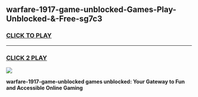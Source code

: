
## warfare-1917-game-unblocked-Games-Play-Unblocked-&-Free-sg7c3
<h3>
<a href="https://premium76.site?title=warfare-1917-game-unblocked&ref=24A">CLICK TO PLAY</a></h3>
<hr>

<h3>
<a href="https://premium76.site?title=warfare-1917-game-unblocked&ref=24A">CLICK 2 PLAY</a>
  
</h3>

<a href="https://premium76.site?title=warfare-1917-game-unblocked&ref=24A"><img src="https://clearcache.store/games.png"></a>


**warfare-1917-game-unblocked games unblocked: Your Gateway to Fun and Accessible Online Gaming**

